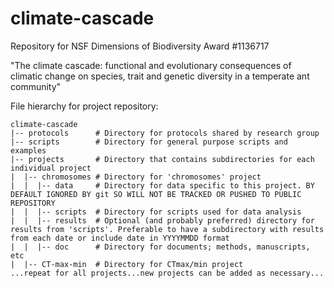 climate-cascade
===============

Repository for NSF Dimensions of Biodiversity Award #1136717 

"The climate cascade: functional and evolutionary consequences of climatic change on species, trait and genetic diversity in a temperate ant community"


File hierarchy for project repository:

    climate-cascade  
    |-- protocols      # Directory for protocols shared by research group  
    |-- scripts        # Directory for general purpose scripts and examples  
    |-- projects       # Directory that contains subdirectories for each individual project 
    |  |-- chromosomes # Directory for 'chromosomes' project  
    |  |  |-- data     # Directory for data specific to this project. BY DEFAULT IGNORED BY git SO WILL NOT BE TRACKED OR PUSHED TO PUBLIC REPOSITORY  
    |  |  |-- scripts  # Directory for scripts used for data analysis  
    |  |  |-- results  # Optional (and probably preferred) directory for results from 'scripts'. Preferable to have a subdirectory with results from each date or include date in YYYYMMDD format  
    |  |  |-- doc      # Directory for documents; methods, manuscripts, etc  
    |  |-- CT-max-min  # Directory for CTmax/min project  
    ...repeat for all projects...new projects can be added as necessary...
